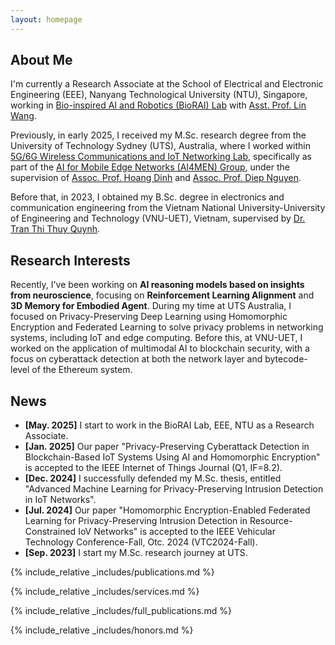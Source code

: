 ```yaml
---
layout: homepage
---
```


## About Me

I'm currently a Research Associate at the School of Electrical and Electronic Engineering (EEE), Nanyang Technological University (NTU), Singapore, working in [Bio-inspired AI and Robotics (BioRAI) Lab](https://biorailab.github.io/) with [Asst. Prof. Lin Wang](https://scholar.google.com/citations?user=SReb2csAAAAJ&hl=en). 

Previously, in early 2025, I received my M.Sc. research degree from the University of Technology Sydney (UTS), Australia, where I worked within [5G/6G Wireless Communications and IoT Networking Lab](https://www.uts.edu.au/research/centres/global-big-data-technologies-centre/our-research/iot-communications-and-networking/5g6g-wireless-communications-and-iot-networking-lab), specifically as part of the [AI for Mobile Edge Networks (AI4MEN) Group](https://sites.google.com/view/dinh-thai-hoang/research-group), under the supervision of [Assoc. Prof. Hoang Dinh](https://sites.google.com/view/dinh-thai-hoang/) and [Assoc. Prof. Diep Nguyen](https://sites.google.com/view/diep-n-nguyen/). 

Before that, in 2023, I obtained my B.Sc. degree in electronics and communication engineering from the Vietnam National University-University of Engineering and Technology (VNU-UET), Vietnam, supervised by [Dr. Tran Thi Thuy Quynh](https://scholar.google.com/citations?user=RH6V8ycAAAAJ&hl=vi&oi=ao). 

## Research Interests

Recently, I've been working on **AI reasoning models based on insights from neuroscience**, focusing on **Reinforcement Learning Alignment** and **3D Memory for Embodied Agent**. During my time at UTS Australia, I focused on Privacy-Preserving Deep Learning using Homomorphic Encryption and Federated Learning to solve privacy problems in networking systems, including IoT and edge computing. Before this, at VNU-UET, I worked on the application of multimodal AI to blockchain security, with a focus on cyberattack detection at both the network layer and bytecode-level of the Ethereum system.

## News

- **[May. 2025]** I start to work in the BioRAI Lab, EEE, NTU as a Research Associate.
- **[Jan. 2025]** Our paper "Privacy-Preserving Cyberattack Detection in Blockchain-Based IoT Systems Using AI and Homomorphic Encryption" is accepted to the IEEE Internet of Things Journal (Q1, IF=8.2).
- **[Dec. 2024]** I successfully defended my M.Sc. thesis, entitled "Advanced Machine Learning for Privacy-Preserving Intrusion Detection in IoT Networks".
- **[Jul. 2024]** Our paper "Homomorphic Encryption-Enabled Federated Learning for Privacy-Preserving Intrusion Detection in Resource-Constrained IoV Networks" is accepted to the IEEE Vehicular Technology Conference-Fall, Otc. 2024 (VTC2024-Fall).
- **[Sep. 2023]** I start my M.Sc. research journey at UTS.

{% include_relative _includes/publications.md %}

{% include_relative _includes/services.md %}

{% include_relative _includes/full_publications.md %}

{% include_relative _includes/honors.md %}
